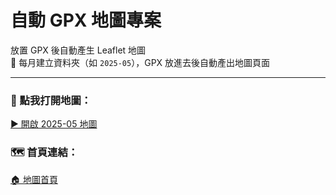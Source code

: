 # 自動 GPX 地圖專案

放置 GPX 後自動產生 Leaflet 地圖  
📁 每月建立資料夾（如 `2025-05`），GPX 放進去後自動產出地圖頁面

---

### 📍 點我打開地圖：  
[▶️ 開啟 2025-05 地圖](https://wgmaps.github.io/worldgym-dev-map/2025-05/)

### 🗺️ 首頁連結：  
[🏠 地圖首頁](https://wgmaps.github.io/worldgym-dev-map/)
